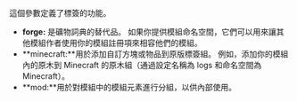 這個參數定義了標簽的功能。

* **forge:** 是礦物詞典的替代品。 如果你提供模組命名空間，它們可以用來讓其他模組作者使用你的模組註冊項來相容他們的模組。
* **minecraft:**用於添加自訂方塊或物品到原版標簽組。 例如，添加你的模組內的原木到 Minecraft 的原木組（通過設定名稱為 logs 和命名空間為 Minecraft）。
* **mod:**用於對模組中的模組元素進行分組，以供內部使用。